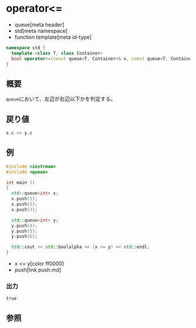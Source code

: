 # operator<=
* queue[meta header]
* std[meta namespace]
* function template[meta id-type]

```cpp
namespace std {
  template <class T, class Container>
  bool operator<=(const queue<T, Container>& x, const queue<T, Container>& y);
}
```

## 概要
`queue`において、左辺が右辺以下かを判定する。


## 戻り値
```cpp
x.c <= y.c
```


## 例
```cpp example
#include <iostream>
#include <queue>

int main ()
{
  std::queue<int> x;
  x.push(1);
  x.push(2);
  x.push(3);

  std::queue<int> y;
  y.push(4);
  y.push(5);
  y.push(6);

  std::cout << std::boolalpha << (x <= y) << std::endl;
}
```
* x <= y[color ff0000]
* push[link push.md]

### 出力
```
true
```

## 参照
